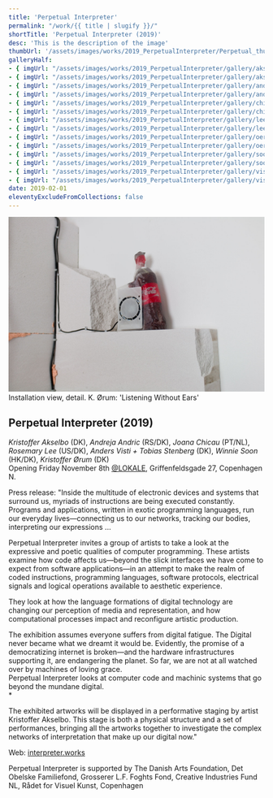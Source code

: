 ```yaml
---
title: 'Perpetual Interpreter'
permalink: "/work/{{ title | slugify }}/"
shortTitle: 'Perpetual Interpreter (2019)'
desc: 'This is the description of the image'
thumbUrl: '/assets/images/works/2019_PerpetualInterpreter/Perpetual_thumb.jpg'
galleryHalf:
- { imgUrl: "/assets/images/works/2019_PerpetualInterpreter/gallery/akselbo_1.jpg", caption: "K. Akselbo: 'NOW YOU FIND ME, TESAURUS'" }
- { imgUrl: "/assets/images/works/2019_PerpetualInterpreter/gallery/akselbo_2.jpg", caption: "Opening night in LOKALE" }
- { imgUrl: "/assets/images/works/2019_PerpetualInterpreter/gallery/andric_4.jpg", caption: "A. Andric: 'Noise Poems 14-17'" }
- { imgUrl: "/assets/images/works/2019_PerpetualInterpreter/gallery/andric_5.jpg", caption: "A. Andric: 'Spin 4'" }
- { imgUrl: "/assets/images/works/2019_PerpetualInterpreter/gallery/chicau_1.jpg", caption: "J. Chicau: 'A Webpage In Three Acts'" }
- { imgUrl: "/assets/images/works/2019_PerpetualInterpreter/gallery/chicau_2.jpg", caption: "J. Chicau: 'A Webpage In Three Acts'" }
- { imgUrl: "/assets/images/works/2019_PerpetualInterpreter/gallery/lee_1.jpg", caption: "R. Lee: 'Deconstructing Representation'" }
- { imgUrl: "/assets/images/works/2019_PerpetualInterpreter/gallery/lee_2.jpg", caption: "R. Lee: 'Deconstructing Representation'" }
- { imgUrl: "/assets/images/works/2019_PerpetualInterpreter/gallery/oerum_1.jpg", caption: "K. Ørum: 'Listening Without Ears'" }
- { imgUrl: "/assets/images/works/2019_PerpetualInterpreter/gallery/oerum_3.jpg", caption: "K. Ørum: 'Listening Without Ears'" }
- { imgUrl: "/assets/images/works/2019_PerpetualInterpreter/gallery/soon_4.jpg", caption: "W. Soon: 'Throb'" }
- { imgUrl: "/assets/images/works/2019_PerpetualInterpreter/gallery/soon_5.jpg", caption: "W. Soon: 'Throb'" }
- { imgUrl: "/assets/images/works/2019_PerpetualInterpreter/gallery/visti_1.jpg", caption: "Anders Visti + Tobias Stenberg 'Recursive Futures'" }
- { imgUrl: "/assets/images/works/2019_PerpetualInterpreter/gallery/visti_2.jpg", caption: "Anders Visti + Tobias Stenberg 'Recursive Futures'" }
date: 2019-02-01
eleventyExcludeFromCollections: false
---
```



<div class="Grid Grid--gutters Grid--full large-Grid--fit">
  <div class="Grid-cell">
    <img src='/assets/images/works/2019_PerpetualInterpreter/Perpetual_big.jpg'/>
    <div class="caption">Installation view, detail. K. Ørum: 'Listening Without Ears'</div>
  </div>
</div>
<div class="Grid Grid--gutters Grid--full large-Grid--fit">
  <div class="Grid-cell">
    <div class='headerGroup'>
      <h2>Perpetual Interpreter (2019)</h2>
      <!-- <h3>Subtitle here .. something ...</h3> -->
    </div>
  </div>
</div>

<div class="Grid Grid--gutters Grid--full large-Grid--fit">
  <div class="Grid-cell">
    <p><em>Kristoffer Akselbo</em> (DK), <em>Andreja Andric</em> (RS/DK), <em>Joana Chicau</em> (PT/NL), <em>Rosemary Lee</em> (US/DK), <em>Anders Visti + Tobias Stenberg</em> (DK), <em>Winnie Soon</em> (HK/DK), <em>Kristoffer Ørum</em> (DK)<br/>
    Opening Friday November 8th <a href="https://facebook.com/lokale27/" target="_blank">@LOKALE</a>, Griffenfeldsgade 27, Copenhagen N.</p>
    <p>Press release: "Inside the multitude of electronic devices and systems that surround us, myriads of instructions are being executed constantly. Programs and applications, written in exotic programming languages, run our everyday lives—connecting us to our networks, tracking our bodies, interpreting our expressions ...</p>
    <p>Perpetual Interpreter invites a group of artists to take a look at the expressive and poetic qualities of computer programming. These artists examine how code affects us—beyond the slick interfaces we have come to expect from software applications—in an attempt to make the realm of coded instructions, programming languages, software protocols, electrical signals and logical operations available to aesthetic experience.</p>
    <p>They look at how the language formations of digital technology are changing our perception of media and representation, and how computational processes impact and reconfigure artistic production.</p>
  </div>
  <div class="Grid-cell">
    <p>The exhibition assumes everyone suffers from digital fatigue. The Digital never became what we dreamt it would be. Evidently, the promise of a democratizing internet is broken—and the hardware infrastructures supporting it, are endangering the planet. So far, we are not at all watched over by machines of loving grace.<br/>Perpetual Interpreter looks at computer code and machinic systems that go beyond the mundane digital.<br/>
    *</p>
    <p>The exhibited artworks will be displayed in a performative staging by artist Kristoffer Akselbo. This stage is both a physical structure and a set of performances, bringing all the artworks together to investigate the complex networks of interpretation that make up our digital now."</p>
    <p>Web: <a href='https://interpreter.works' target='_blank'>interpreter.works</a></p>
    <p>Perpetual Interpreter is supported by The Danish Arts Foundation, Det Obelske Familiefond, Grosserer L.F. Foghts Fond, Creative Industries Fund NL, Rådet for Visuel Kunst, Copenhagen</p>
  </div>
</div>